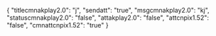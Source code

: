 {
"titlecmnakplay2.0": "j",
"sendatt": "true",
"msgcmnakplay2.0": "kj",
"statuscmnakplay2.0": "false",
"attakplay2.0": "false",
"attcnpix1.52": "false",
"cmnattcnpix1.52": "true"
}
